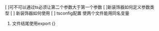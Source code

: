 [ ]可不可以通过ts必须让第二个参数大于第一个参数
[ ]新装饰器如何定义参数类型
[ ] 新装饰器如何使用
[ ] tsconfig配置 使两个文件能用同名变量
1. 文件结尾使用export {}